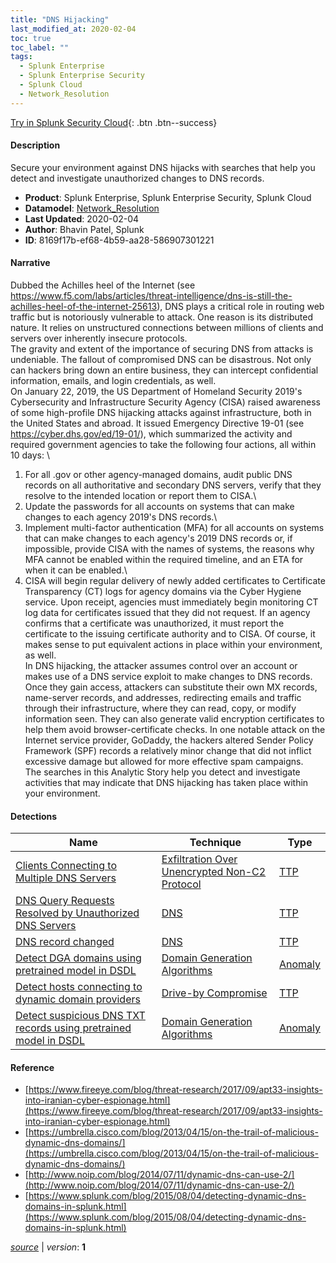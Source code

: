 ```yaml
---
title: "DNS Hijacking"
last_modified_at: 2020-02-04
toc: true
toc_label: ""
tags:
  - Splunk Enterprise
  - Splunk Enterprise Security
  - Splunk Cloud
  - Network_Resolution
---
```


[Try in Splunk Security Cloud](https://www.splunk.com/en_us/cyber-security.html){: .btn .btn--success}

#### Description

Secure your environment against DNS hijacks with searches that help you detect and investigate unauthorized changes to DNS records.

- **Product**: Splunk Enterprise, Splunk Enterprise Security, Splunk Cloud
- **Datamodel**: [Network_Resolution](https://docs.splunk.com/Documentation/CIM/latest/User/NetworkResolution)
- **Last Updated**: 2020-02-04
- **Author**: Bhavin Patel, Splunk
- **ID**: 8169f17b-ef68-4b59-aa28-586907301221

#### Narrative

Dubbed the Achilles heel of the Internet (see https://www.f5.com/labs/articles/threat-intelligence/dns-is-still-the-achilles-heel-of-the-internet-25613), DNS plays a critical role in routing web traffic but is notoriously vulnerable to attack. One reason is its distributed nature. It relies on unstructured connections between millions of clients and servers over inherently insecure protocols.\
The gravity and extent of the importance of securing DNS from attacks is undeniable. The fallout of compromised DNS can be disastrous. Not only can hackers bring down an entire business, they can intercept confidential information, emails, and login credentials, as well. \
On January 22, 2019, the US Department of Homeland Security 2019's Cybersecurity and Infrastructure Security Agency (CISA) raised awareness of some high-profile DNS hijacking attacks against infrastructure, both in the United States and abroad. It issued Emergency Directive 19-01 (see https://cyber.dhs.gov/ed/19-01/), which summarized the activity and required government agencies to take the following four actions, all within 10 days: \
1. For all .gov or other agency-managed domains, audit public DNS records on all authoritative and secondary DNS servers, verify that they resolve to the intended location or report them to CISA.\
1. Update the passwords for all accounts on systems that can make changes to each agency 2019's DNS records.\
1. Implement multi-factor authentication (MFA) for all accounts on systems that can make changes to each agency's 2019 DNS records or, if impossible, provide CISA with the names of systems, the reasons why MFA cannot be enabled within the required timeline, and an ETA for when it can be enabled.\
1. CISA will begin regular delivery of newly added certificates to Certificate Transparency (CT) logs for agency domains via the Cyber Hygiene service. Upon receipt, agencies must immediately begin monitoring CT log data for certificates issued that they did not request. If an agency confirms that a certificate was unauthorized, it must report the certificate to the issuing certificate authority and to CISA. Of course, it makes sense to put equivalent actions in place within your environment, as well. \
In DNS hijacking, the attacker assumes control over an account or makes use of a DNS service exploit to make changes to DNS records. Once they gain access, attackers can substitute their own MX records, name-server records, and addresses, redirecting emails and traffic through their infrastructure, where they can read, copy, or modify information seen. They can also generate valid encryption certificates to help them avoid browser-certificate checks. In one notable attack on the Internet service provider, GoDaddy, the hackers altered Sender Policy Framework (SPF) records a relatively minor change that did not inflict excessive damage but allowed for more effective spam campaigns.\
The searches in this Analytic Story help you detect and investigate activities that may indicate that DNS hijacking has taken place within your environment.

#### Detections

| Name        | Technique   | Type         |
| ----------- | ----------- |--------------|
| [Clients Connecting to Multiple DNS Servers](/deprecated/74ec6f18-604b-4202-a567-86b2066be3ce/) | [Exfiltration Over Unencrypted Non-C2 Protocol](/tags/#exfiltration-over-unencrypted-non-c2-protocol) | [TTP](https://github.com/splunk/security_content/wiki/Detection-Analytic-Types) |
| [DNS Query Requests Resolved by Unauthorized DNS Servers](/deprecated/1a67f15a-f4ff-4170-84e9-08cf6f75d6f6/) | [DNS](/tags/#dns) | [TTP](https://github.com/splunk/security_content/wiki/Detection-Analytic-Types) |
| [DNS record changed](/deprecated/44d3a43e-dcd5-49f7-8356-5209bb369065/) | [DNS](/tags/#dns) | [TTP](https://github.com/splunk/security_content/wiki/Detection-Analytic-Types) |
| [Detect DGA domains using pretrained model in DSDL](/network/92e24f32-9b9a-4060-bba2-2a0eb31f3493/) | [Domain Generation Algorithms](/tags/#domain-generation-algorithms) | [Anomaly](https://github.com/splunk/security_content/wiki/Detection-Analytic-Types) |
| [Detect hosts connecting to dynamic domain providers](/network/a1e761ac-1344-4dbd-88b2-3f34c912d359/) | [Drive-by Compromise](/tags/#drive-by-compromise) | [TTP](https://github.com/splunk/security_content/wiki/Detection-Analytic-Types) |
| [Detect suspicious DNS TXT records using pretrained model in DSDL](/network/92f65c3a-968c-11ed-a1eb-0242ac120002/) | [Domain Generation Algorithms](/tags/#domain-generation-algorithms) | [Anomaly](https://github.com/splunk/security_content/wiki/Detection-Analytic-Types) |

#### Reference

* [https://www.fireeye.com/blog/threat-research/2017/09/apt33-insights-into-iranian-cyber-espionage.html](https://www.fireeye.com/blog/threat-research/2017/09/apt33-insights-into-iranian-cyber-espionage.html)
* [https://umbrella.cisco.com/blog/2013/04/15/on-the-trail-of-malicious-dynamic-dns-domains/](https://umbrella.cisco.com/blog/2013/04/15/on-the-trail-of-malicious-dynamic-dns-domains/)
* [http://www.noip.com/blog/2014/07/11/dynamic-dns-can-use-2/](http://www.noip.com/blog/2014/07/11/dynamic-dns-can-use-2/)
* [https://www.splunk.com/blog/2015/08/04/detecting-dynamic-dns-domains-in-splunk.html](https://www.splunk.com/blog/2015/08/04/detecting-dynamic-dns-domains-in-splunk.html)



[*source*](https://github.com/splunk/security_content/tree/develop/stories/dns_hijacking.yml) \| *version*: **1**